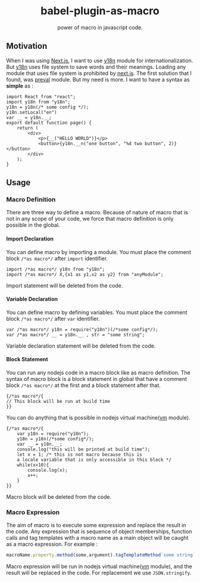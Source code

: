 # <center>babel-plugin-as-macro</center>

<center>power of macro in javascript code.</center>

## Motivation

When I was using [Next.js](https://nextjs.org/), I want to use [y18n](https://github.com/yargs/y18n) module for internationalization. But [y18n](https://github.com/yargs/y18n) uses file system to save words and their meanings. Loading any module that uses file system is prohibited by [next.js](https://nextjs.org/). The first solution that I found, was [preval](https://github.com/kentcdodds/babel-plugin-preval) module. But my need is more. I want to have a syntax as __simple__ as :

```JSX
import React from "react";
import y18n from "y18n";
y18n = y18n(/* some config */);
y18n.setLocal("en")
var __ = y18n.__;
export default function page() {
	return (
		<div>
			<p>{__("HELLO WORLD")}</p>
			<button>{y18n.__n("one button", "%d two button", 2)}</button>
		</div>
	);
}
```
## Usage

### Macro Definition
There are three way to define a macro. Because of nature of macro that is not in any scope of your code, we force that macro definition is only possible in the global.

#### Import Declaration
You can define macro by importing a module. You must place the comment block `/*as macro*/` after `import` identifier.
```JSX
import /*as macro*/ y18n from "y18n";
import /*as macro*/ X,{x1 as y1,x2 as y2} from "anyModule";
```
Import statement will be deleted from the code.

#### Variable Declaration
You can define macro by defining variables. You must place the comment block `/*as macro*/` after `var` identifier.
```JSX
var /*as macro*/ y18n = require("y18n")(/*some config*/);
var /*as macro*/ __ = y18n.__ , str = "some string";
```
Variable declaration statement will be deleted from the code.

#### Block Statement
You can run any nodejs code in a macro block like as macro definition. The syntax of macro block is a block statement in global that have a comment block `/*as macro*/` at the first and a block statement after that.
```JSX
{/*as macro*/{
// This block will be run at build time
}}
```
You can do anything that is possible in nodejs virtual machine([vm](https://nodejs.org/api/vm.html) module).
```JSX
{/*as macro*/{
	var y18n = require("y18n");
	y18n = y18n(/*some config*/);
	var __ = y18n.__;
	console.log("this will be printed at build time");
	let x = 1; /* this is not macro because this is 
	a locale variable that is only accessible in this block */
	while(x<10){
		console.log(x);
		x++;
	}
}}
```
Macro block will be deleted from the code.

### Macro Expression

The aim of macro is to execute some expression and replace the result in the code. Any expression that is sequence of object memberships, function calls and tag templates with a macro name as a main object will be caught as a macro expression. For example :
```javascript
macroName.property.method(some,argument).tagTemplateMethod`some string`.anotherProperty
```
Macro expression will be run in nodejs virtual machine([vm](https://nodejs.org/api/vm.html) module), and the result will be replaced in the code. For replacement we use `JSON.stringify`.
